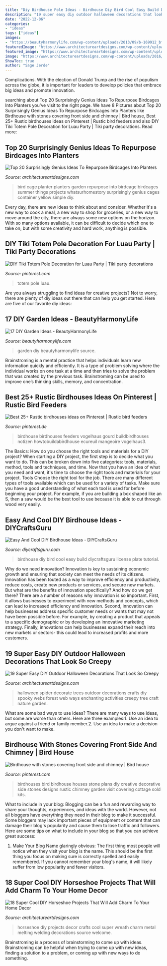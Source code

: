 ```yaml
---
title: "Diy Birdhouse Pole Ideas - Birdhouse Diy Bird Cool Easy Build Diycraftsguru License Plate Tutorial"
description: "19 super easy diy outdoor halloween decorations that look so creepy"
date: "2022-12-06"
categories:
- "ideas"
tags: ["ideas"]
images:
- "https://beautyharmonylife.com/wp-content/uploads/2013/09/b-169912_bfb3297b38.jpg"
featuredImage: "https://www.architectureartdesigns.com/wp-content/uploads/2016/05/10-1-630x945.jpg"
featured_image: "https://www.architectureartdesigns.com/wp-content/uploads/2016/08/11-12.jpg"
image: "https://www.architectureartdesigns.com/wp-content/uploads/2016/10/1-2.jpg"
ShowToc: true
author: "Sage Jerde"
---
```



Complications. With the election of Donald Trump and the rise of populism across the globe, it is important for leaders to develop policies that embrace big ideas and promote innovation.

	

		
searching about Top 20 Surprisingly Genius Ideas To Repurpose Birdcages Into Planters you've visit to the right page. We have 8 Pictures about Top 20 Surprisingly Genius Ideas To Repurpose Birdcages Into Planters like Birdhouse with stones covering front side and chimney | Bird house, Best 25+ Rustic birdhouses ideas on Pinterest | Rustic bird feeders and also DIY Tiki Totem Pole Decoration for Luau Party | Tiki party decorations. Read more:
		
    
## Top 20 Surprisingly Genius Ideas To Repurpose Birdcages Into Planters

<img loading=lazy src="https://www.architectureartdesigns.com/wp-content/uploads/2016/05/10-1-630x945.jpg" onerror="this.onerror=null;this.src='https://tse4.mm.bing.net/th?id=OIP.i9OGE4T3oWcWyeWq0bsYjADIEs&amp;pid=15.1';" alt="Top 20 Surprisingly Genius Ideas To Repurpose Birdcages Into Planters">

_Source: architectureartdesigns.com_

>bird cage planter planters garden repurpose into birdcage birdcages summer things projects whatsurhomestory surprisingly genius cages container yellow simple diy. 

	

Every day, there are new ideas to think about and consider. Whether it's a new way to cook a meal, a new way to shop for groceries, or a new way to move around the city, there are always some new options on the horizon. With so many options available, it can be difficult to decide which one to take on, but with some creativity and hard work, anything is possible.

    
## DIY Tiki Totem Pole Decoration For Luau Party | Tiki Party Decorations

<img loading=lazy src="https://i.pinimg.com/736x/02/35/9f/02359f8fa4ed61b7e2014b9f8a0913ba.jpg" onerror="this.onerror=null;this.src='https://tse1.mm.bing.net/th?id=OIP.haWO0PNpGlL-PPafU7QXdQHaLH&amp;pid=15.1';" alt="DIY Tiki Totem Pole Decoration for Luau Party | Tiki party decorations">

_Source: pinterest.com_

>totem pole luau. 

	

Are you always struggling to find ideas for creative projects? Not to worry, there are plenty of diy ideas out there that can help you get started. Here are five of our favorite diy ideas: 

    
## 17 DIY Garden Ideas - BeautyHarmonyLife

<img loading=lazy src="https://beautyharmonylife.com/wp-content/uploads/2013/09/b-169912_bfb3297b38.jpg" onerror="this.onerror=null;this.src='https://tse4.mm.bing.net/th?id=OIP.GU_nO7Ddzn97m5b_FwJy2wHaLB&amp;pid=15.1';" alt="17 DIY Garden Ideas - BeautyHarmonyLife">

_Source: beautyharmonylife.com_

>garden diy beautyharmonylife source. 

	

Brainstroming is a mental practice that helps individuals learn new information quickly and efficiently. It is a type of problem solving where the individual works on one task at a time and then tries to solve the problem that was created by the previous task. Brainstroming can be used to improve one’s thinking skills, memory, and concentration.

    
## Best 25+ Rustic Birdhouses Ideas On Pinterest | Rustic Bird Feeders

<img loading=lazy src="https://i.pinimg.com/736x/77/7f/6f/777f6f60b303064c9887f919c288c20f.jpg" onerror="this.onerror=null;this.src='https://tse2.mm.bing.net/th?id=OIP.OdVMD5dpJ29uMStKb3Y5kwHaNL&amp;pid=15.1';" alt="Best 25+ Rustic birdhouses ideas on Pinterest | Rustic bird feeders">

_Source: pinterest.de_

>birdhouse birdhouses feeders vogelhaus gourd buildbirdhouses notizen howtobuildabirdhouse ecureuil mangeoire vogelhaus3. 

	

The Basics: How do you choose the right tools and materials for a DIY project?
When starting a DIY project, the first step is to decide what you want to do. This can be broken down into five categories: tools, materials, method, tools and techniques, and time. Now that you have an idea of what you need and want, it's time to choose the right tools and materials for your project.
Tools
Choose the right tool for the job. There are many different types of tools available which can be used for a variety of tasks. Make sure you have a good understanding of what each tool is used for before beginning your project. For example, if you are building a box shaped like an S, then a saw would be the best tool to use because it is able to cut through wood very easily.

    
## Easy And Cool DIY Birdhouse Ideas - DIYCraftsGuru

<img loading=lazy src="https://www.diycraftsguru.com/wp-content/uploads/2018/09/How-to-build-a-Birdhouse-4.jpg" onerror="this.onerror=null;this.src='https://tse3.mm.bing.net/th?id=OIP.CgY7PyVaj8l8nho0Sxi3xAHaMW&amp;pid=15.1';" alt="Easy And Cool DIY Birdhouse Ideas - DIYCraftsGuru">

_Source: diycraftsguru.com_

>birdhouse diy bird cool easy build diycraftsguru license plate tutorial. 

	

Why do we need innovation?
Innovation is key to sustaining economic growth and ensuring that society can meet the needs of its citizens. Innovation has been touted as a way to improve efficiency and productivity, reduce costs, create new products or services, and secure new markets. But what are the benefits of innovation specifically? And how do we get there?
There are a number of reasons why innovation is so important. First, it allows businesses to experiment with new methods and concepts, which can lead to increased efficiency and innovation. Second, innovation can help businesses address specific customer needs or wants that may not have been possible before. For example, by creating a product that appeals to a specific demographic or by developing an innovative marketing strategy. Finally, innovations can help businesses expand their reach into new markets or sectors- this could lead to increased profits and more customers.

    
## 19 Super Easy DIY Outdoor Halloween Decorations That Look So Creepy

<img loading=lazy src="https://www.architectureartdesigns.com/wp-content/uploads/2016/10/1-2.jpg" onerror="this.onerror=null;this.src='https://tse1.mm.bing.net/th?id=OIP.EF9Y1WbHxu9cMObRTi4Q2gHaLH&amp;pid=15.1';" alt="19 Super Easy DIY Outdoor Halloween Decorations That Look So Creepy">

_Source: architectureartdesigns.com_

>halloween spider decorate trees outdoor decorations crafts diy spooky webs forest web ways enchanting activities creepy tree craft nature garden. 

	

What are some bad ways to use ideas?
There are many ways to use ideas, but some are worse than others. Here are three examples:1. Use an idea to argue against a friend or family member.2. Use an idea to make a decision you don't want to make.
    
## Birdhouse With Stones Covering Front Side And Chimney | Bird House

<img loading=lazy src="https://i.pinimg.com/736x/cc/e3/c1/cce3c1da574397a4bffa8c7b0564ec2c.jpg" onerror="this.onerror=null;this.src='https://tse4.mm.bing.net/th?id=OIP.sBRm9PDnXilVA1U9cpHe5gHaNK&amp;pid=15.1';" alt="Birdhouse with stones covering front side and chimney | Bird house">

_Source: pinterest.com_

>birdhouses bird birdhouse houses stone plans diy creative decorative side stones designs rustic chimney garden visit covering cottage sold kits. 

	

What to include in your blog:
Blogging can be a fun and rewarding way to share your thoughts, experiences, and ideas with the world. However, not all bloggers have everything they need in their blog to make it successful. Some bloggers may lack important pieces of equipment or content that can damage their blog's popularity and cause them to lose traffic and followers. Here are some tips on what to include in your blog so that you can achieve great success:
1. Make Your Blog Name glaringly obvious: The first thing most people will notice when they visit your blog is the name. This should be the first thing you focus on making sure is correctly spelled and easily remembered. If you cannot remember your blog's name, it will likely suffer from low popularity and fewer visitors.


    
## 18 Super Cool DIY Horseshoe Projects That Will Add Charm To Your Home Decor

<img loading=lazy src="https://www.architectureartdesigns.com/wp-content/uploads/2016/08/11-12.jpg" onerror="this.onerror=null;this.src='https://tse2.mm.bing.net/th?id=OIP.7LW9sv7IldkiBb0I0gWnngHaKj&amp;pid=15.1';" alt="18 Super Cool DIY Horseshoe Projects That Will Add Charm To Your Home Decor">

_Source: architectureartdesigns.com_

>horseshoe diy projects decor crafts cool super wreath charm metal melting welding decorations source welcome. 

	

Brainstroming is a process of brainstorming to come up with ideas. Brainstroming can be helpful when trying to come up with new ideas, finding a solution to a problem, or coming up with new ways to do something.


